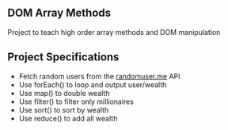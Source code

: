 ## DOM Array Methods

Project to teach high order array methods and DOM manipulation  

## Project Specifications

- Fetch random users from the [randomuser.me](https://randomuser.me) API  
- Use forEach() to loop and output user/wealth    
- Use map() to double wealth  
- Use filter() to filter only millionaires  
- Use sort() to sort by wealth  
- Use reduce() to add all wealth  